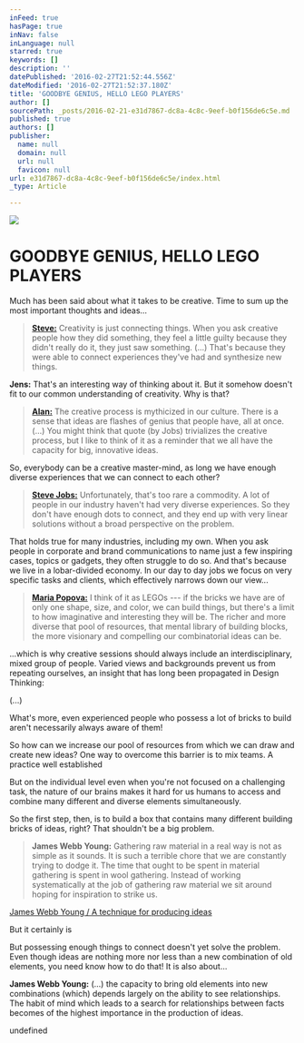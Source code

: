 ```yaml
---
inFeed: true
hasPage: true
inNav: false
inLanguage: null
starred: true
keywords: []
description: ''
datePublished: '2016-02-27T21:52:44.556Z'
dateModified: '2016-02-27T21:52:37.180Z'
title: 'GOODBYE GENIUS, HELLO LEGO PLAYERS'
author: []
sourcePath: _posts/2016-02-21-e31d7867-dc8a-4c8c-9eef-b0f156de6c5e.md
published: true
authors: []
publisher:
  name: null
  domain: null
  url: null
  favicon: null
url: e31d7867-dc8a-4c8c-9eef-b0f156de6c5e/index.html
_type: Article

---
```

![](https://the-grid-user-content.s3-us-west-2.amazonaws.com/3ae4601e-61f4-4348-9b97-da7a880dddac.gif)

# GOODBYE GENIUS, HELLO LEGO PLAYERS

Much has been said about what it takes to be creative. Time to sum up the most important thoughts and ideas...

> **[Steve:][0]** Creativity is just connecting things. When you ask creative people how they did something, they feel a little guilty because they didn't really do it, they just saw something. (...) That's because they were able to connect experiences they've had and synthesize new things.

**Jens:** That's an interesting way of thinking about it. But it somehow doesn't fit to our common understanding of creativity. Why is that?

> **[Alan:][1]** The creative process is mythicized in our culture. There is a sense that ideas are flashes of genius that people have, all at once. (...) You might think that quote (by Jobs) trivializes the creative process, but I like to think of it as a reminder that we all have the capacity for big, innovative ideas.

So, everybody can be a creative master-mind, as long we have enough diverse experiences that we can connect to each other?  
> 
> **[Steve Jobs:][0]** Unfortunately, that's too rare a commodity. A lot of people in our industry haven't had very diverse experiences. So they don't have enough dots to connect, and they end up with very linear solutions without a broad perspective on the problem.

That holds true for many industries, including my own. When you ask people in corporate and brand communications to name just a few inspiring cases, topics or gadgets, they often struggle to do so. And that's because we live in a lobar-divided economy. In our day to day jobs we focus on very specific tasks and clients, which effectively narrows down our view...

> [**Maria Popova:**][2] I think of it as LEGOs --- if the bricks we have are of only one shape, size, and color, we can build things, but there's a limit to how imaginative and interesting they will be. The richer and more diverse that pool of resources, that mental library of building blocks, the more visionary and compelling our combinatorial ideas can be.

...which is why creative sessions should always include an interdisciplinary, mixed group of people. Varied views and backgrounds prevent us from repeating ourselves, an insight that has long been propagated in Design Thinking:

(...)   

What's more, even experienced people who possess a lot of bricks to build aren't necessarily always aware of them! 

So how can we increase our pool of resources from which we can draw and create new ideas? One way to overcome this barrier is to mix teams. A practice well established 

But on the individual level even when you're not focused on a challenging task, the nature of our brains makes it hard for us humans to access and combine many different and diverse elements simultaneously. 

So the first step, then, is to build a box that contains many different building bricks of ideas, right? That shouldn't be a big problem.

> **James Webb Young:** Gathering raw material in a real way is not as simple as it sounds. It is such a terrible chore that we are constantly trying to dodge it. The time that ought to be spent in material gathering is spent in wool gathering. Instead of working systematically at the job of gathering raw material we sit around hoping for inspiration to strike us.

[James Webb Young / A technique for producing ideas][3]

But it certainly is 

But possessing enough things to connect doesn't yet solve the problem. Even though ideas are nothing more nor less than a new combination of old elements, you need know how to do that! It is also about...

**James Webb Young:** (...) the capacity to bring old elements into new combinations (which) depends largely on the ability to see relationships. The habit of mind which leads to a search for relationships between facts becomes of the highest importance in the production of ideas.

undefined

[0]: http://www.wired.com/1996/02/jobs-2/
[1]: https://medium.com/self-starter/generating-ideas-at-apple-71e575a1e2e3#.cgja8uzgp
[2]: https://www.brainpickings.org/about/
[3]: http://www.amazon.de/exec/obidos/ASIN/1434102750/braipick00-21